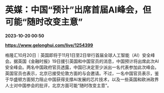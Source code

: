 # 英媒：中国“预计”出席首届AI峰会，但可能“随时改变主意”

**2023-10-20 00:50**

**https://www.gelonghui.com/live/1254399**

格隆汇10月20日｜英国即将于11月1日至2日举行首届全球人工智能（AI）安全峰会。据英国《金融时报》19日援引英国和中国官员的消息，中国预计将出席此次AI安全峰会。两名中国政府官员透露，中国已决定至少派出一名代表参加此次峰会。英国官员也表示，北京已接受伦敦方面的与会邀请。不过，一名中国官员表示，鉴于华盛顿方面努力阻止中国获得支撑AI发展的芯片技术，以及一些英国和欧洲政界人士对中国参会的批评，北京方面可能“随时改变主意”。